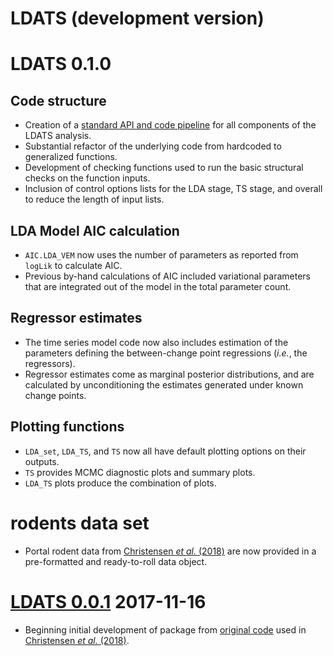 # LDATS (development version)

# LDATS 0.1.0

## Code structure
* Creation of a [standard API and code 
pipeline](https://weecology.github.io/LDATS/articles/LDATS_codebase.html) for 
all components of the LDATS analysis.
* Substantial refactor of the underlying code from hardcoded to generalized functions.
* Development of checking functions used to run the basic structural checks on the function inputs.
* Inclusion of control options lists for the LDA stage, TS stage, and overall to reduce the length of input lists.

## LDA Model AIC calculation
* `AIC.LDA_VEM` now uses the number of parameters as reported from `logLik` to calculate AIC.
* Previous by-hand calculations of AIC included variational parameters that are integrated out of the model in the total parameter count.

## Regressor estimates
* The time series model code now also includes estimation of the parameters defining the between-change point regressions (*i.e.*, the regressors).
* Regressor estimates come as marginal posterior distributions, and are calculated by unconditioning the estimates generated under known change points. 

## Plotting functions
* `LDA_set`, `LDA_TS`, and `TS` now all have default plotting options on their outputs.
* `TS` provides MCMC diagnostic plots and summary plots.
* `LDA_TS` plots produce the combination of plots.

# rodents data set
* Portal rodent data from [Christensen *et al.* (2018)](https://doi.org/10.1002/ecy.2373) are now provided in a pre-formatted and ready-to-roll data object.

# [LDATS 0.0.1](https://github.com/weecology/LDATS/commit/326506b9d7fb3e0223948d0245381963f83a2b37) 2017-11-16

* Beginning initial development of package from [original
code]((https://github.com/emchristensen/Extreme-events-LDA)) used in 
[Christensen *et al.* (2018)](https://doi.org/10.1002/ecy.2373).